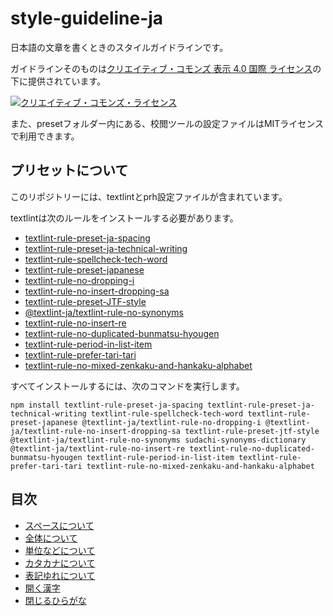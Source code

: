 # style-guideline-ja

日本語の文章を書くときのスタイルガイドラインです。

ガイドラインそのものは[クリエイティブ・コモンズ 表示 4.0 国際 ライセンス](http://creativecommons.org/licenses/by/4.0/)の下に提供されています。

<a rel="license" href="http://creativecommons.org/licenses/by/4.0/"><img alt="クリエイティブ・コモンズ・ライセンス" style="border-width:0" src="https://i.creativecommons.org/l/by/4.0/88x31.png" /></a>

また、presetフォルダー内にある、校閲ツールの設定ファイルはMITライセンスで利用できます。

## プリセットについて

このリポジトリーには、textlintとprh設定ファイルが含まれています。

textlintは次のルールをインストールする必要があります。

- [textlint-rule-preset-ja-spacing](https://github.com/textlint-ja/textlint-rule-preset-ja-spacing)
- [textlint-rule-preset-ja-technical-writing](https://github.com/textlint-ja/textlint-rule-preset-ja-technical-writing)
- [textlint-rule-spellcheck-tech-word](https://github.com/azu/textlint-rule-spellcheck-tech-word)
- [textlint-rule-preset-japanese](https://github.com/textlint-ja/textlint-rule-preset-japanese)
- [textlint-rule-no-dropping-i](https://github.com/textlint-ja/textlint-rule-no-dropping-i)
- [textlint-rule-no-insert-dropping-sa](https://github.com/textlint-ja/textlint-rule-no-insert-dropping-sa)
- [textlint-rule-preset-JTF-style](https://github.com/textlint-ja/textlint-rule-preset-JTF-style)
- [@textlint-ja/textlint-rule-no-synonyms](https://github.com/textlint-ja/textlint-rule-no-synonyms)
- [textlint-rule-no-insert-re](https://github.com/textlint-ja/textlint-rule-no-insert-re)
- [textlint-rule-no-duplicated-bunmatsu-hyougen](https://github.com/textlint-ja/textlint-rule-no-duplicated-bunmatsu-hyougen)
- [textlint-rule-period-in-list-item](https://github.com/textlint-rule/textlint-rule-period-in-list-item)
- [textlint-rule-prefer-tari-tari](https://github.com/textlint-ja/textlint-rule-prefer-tari-tari)
- [textlint-rule-no-mixed-zenkaku-and-hankaku-alphabet](https://github.com/textlint-ja/textlint-rule-no-mixed-zenkaku-and-hankaku-alphabet)

すべてインストールするには、次のコマンドを実行します。

```
npm install textlint-rule-preset-ja-spacing textlint-rule-preset-ja-technical-writing textlint-rule-spellcheck-tech-word textlint-rule-preset-japanese @textlint-ja/textlint-rule-no-dropping-i @textlint-ja/textlint-rule-no-insert-dropping-sa textlint-rule-preset-jtf-style @textlint-ja/textlint-rule-no-synonyms sudachi-synonyms-dictionary @textlint-ja/textlint-rule-no-insert-re textlint-rule-no-duplicated-bunmatsu-hyougen textlint-rule-period-in-list-item textlint-rule-prefer-tari-tari textlint-rule-no-mixed-zenkaku-and-hankaku-alphabet
```

## 目次

- [スペースについて](guidline/spacing.md)
- [全体について](guidline/overall.md)
- [単位などについて](guidline/unit.md)
- [カタカナについて](guidline/katakana.md)
- [表記ゆれについて](guidline/spelling_inconsistency.md)
- [開く漢字](guidline/hiraku.md)
- [閉じるひらがな](guidline/tojiru.md)
